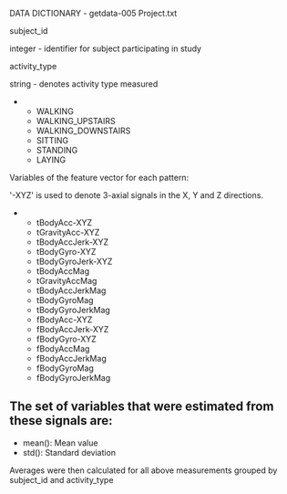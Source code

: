 DATA DICTIONARY - getdata-005 Project.txt

subject\_id

integer - identifier for subject participating in study

activity\_type

string - denotes activity type measured

- 
  - WALKING
  - WALKING\_UPSTAIRS
  - WALKING\_DOWNSTAIRS
  - SITTING
  - STANDING
  - LAYING

Variables of the feature vector for each pattern: 

'-XYZ' is used to denote 3-axial signals in the X, Y and Z directions.

-
  - tBodyAcc-XYZ
  - tGravityAcc-XYZ    
  - tBodyAccJerk-XYZ
  - tBodyGyro-XYZ
  - tBodyGyroJerk-XYZ
  - tBodyAccMag
  - tGravityAccMag
  - tBodyAccJerkMag
  - tBodyGyroMag
  - tBodyGyroJerkMag
  - fBodyAcc-XYZ
  - fBodyAccJerk-XYZ
  - fBodyGyro-XYZ
  - fBodyAccMag
  - fBodyAccJerkMag
  - fBodyGyroMag
  - fBodyGyroJerkMag



The set of variables that were estimated from these signals are:
- 
  - mean(): Mean value
  - std(): Standard deviation

Averages were then calculated for all above measurements grouped by subject\_id and activity\_type
